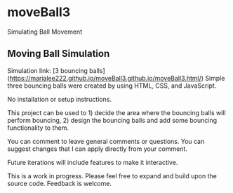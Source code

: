 # moveBall3
Simulating Ball Movement

## Moving Ball Simulation
Simulation link: [3 bouncing balls] (https://marialee222.github.io/moveBall3.github.io/moveBall3.html/)
Simple three bouncing balls were created by using HTML, CSS, and JavaScript.

No installation or setup instructions.

This project can be used to 1) decide the area where the bouncing balls will perform bouncing, 2) design the bouncing balls and add some bouncing functionality to them. 

You can comment to leave general comments or questions.  You can suggest changes that I can apply directly from your comment.

Future iterations will include features to make it interactive. 

This is a work in progress.  Please feel free to expand and build upon the source code.  Feedback is welcome.
